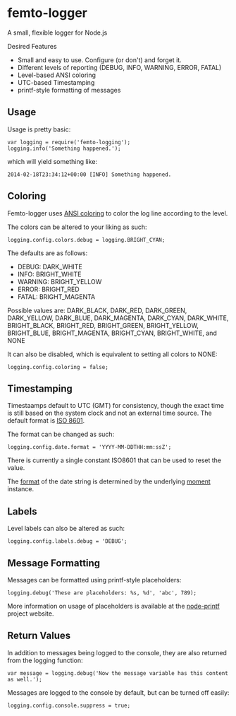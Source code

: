 femto-logger
============

A small, flexible logger for Node.js

Desired Features

+ Small and easy to use.  Configure (or don't) and forget it.
+ Different levels of reporting (DEBUG, INFO, WARNING, ERROR, FATAL)
+ Level-based ANSI coloring
+ UTC-based Timestamping
+ printf-style formatting of messages

Usage
-----

Usage is pretty basic:

    var logging = require('femto-logging');
    logging.info('Something happened.');

which will yield something like:

    2014-02-18T23:34:12+00:00 [INFO] Something happened.


Coloring
--------

Femto-logger uses [ANSI coloring](http://en.wikipedia.org/wiki/ANSI_escape_code#Colors) to color the log line according to the level.

The colors can be altered to your liking as such:

    logging.config.colors.debug = logging.BRIGHT_CYAN;

The defaults are as follows:

+ DEBUG: DARK_WHITE
+ INFO: BRIGHT_WHITE
+ WARNING: BRIGHT_YELLOW
+ ERROR: BRIGHT_RED
+ FATAL: BRIGHT_MAGENTA

Possible values are: DARK_BLACK, DARK_RED, DARK_GREEN, DARK_YELLOW, DARK_BLUE, DARK_MAGENTA, DARK_CYAN, DARK_WHITE, BRIGHT_BLACK, BRIGHT_RED, BRIGHT_GREEN, BRIGHT_YELLOW, BRIGHT_BLUE, BRIGHT_MAGENTA, BRIGHT_CYAN, BRIGHT_WHITE, and NONE

It can also be disabled, which is equivalent to setting all colors to NONE:

    logging.config.coloring = false;


Timestamping
------------

Timestaamps default to UTC (GMT) for consistency, though the exact time is still based on the system clock and not an external time source.  The default format is [ISO 8601](http://en.wikipedia.org/wiki/ISO_8601).

The format can be changed as such:

    logging.config.date.format = 'YYYY-MM-DDTHH:mm:ssZ';

There is currently a single constant ISO8601 that can be used to reset the value.

The [format](http://momentjs.com/docs/#/displaying/) of the date string is determined by the underlying [moment](http://momentjs.com/) instance.


Labels
------

Level labels can also be altered as such:

    logging.config.labels.debug = 'DEBUG';


Message Formatting
------------------

Messages can be formatted using printf-style placeholders:

    logging.debug('These are placeholders: %s, %d', 'abc', 789);

More information on usage of placeholders is available at the [node-printf](http://www.adaltas.com/projects/node-printf/) project website.


Return Values
-------------

In addition to messages being logged to the console, they are also returned from the logging function:

    var message = logging.debug('Now the message variable has this content as well.');

Messages are logged to the console by default, but can be turned off easily:

    logging.config.console.suppress = true;

